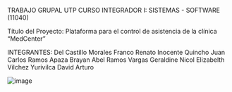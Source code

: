 TRABAJO GRUPAL UTP
CURSO INTEGRADOR I: SISTEMAS - SOFTWARE (11040)

Título del Proyecto: Plataforma para el control de asistencia de la clínica “MedCenter”


INTEGRANTES:
Del Castillo Morales Franco Renato
Inocente Quincho Juan Carlos
Ramos Apaza Brayan Abel
Ramos Vargas Geraldine Nicol Elizabelth 
Vilchez Yurivilca David Arturo



![image](https://user-images.githubusercontent.com/109124389/178419170-f8e48971-ccfd-45ab-ac15-66b1a39cdaee.png)
